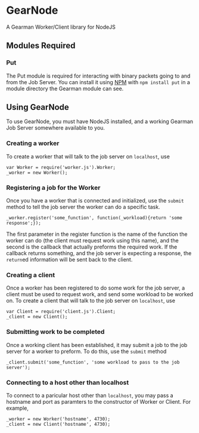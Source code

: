 # GearNode

A Gearman Worker/Client library for NodeJS

## Modules Required

### Put

The Put module is required for interacting with binary packets going to and from the Job Server. You can install it using [NPM](http://npmjs.org/) with `npm install put` in a module directory the Gearman module can see.

## Using GearNode

To use GearNode, you must have NodeJS installed, and a working Gearman Job Server somewhere available to you.

### Creating a worker

To create a worker that will talk to the job server on `localhost`, use

    var Worker = require('worker.js').Worker;
    _worker = new Worker();

### Registering a job for the Worker

Once you have a worker that is connected and initialized, use the `submit` method to tell the job server the worker can do a specific task.

    _worker.register('some_function', function(_workload){return 'some response';});

The first parameter in the register function is the name of the function the worker can do (the client must request work using this name), and the second is the callback that actually preforms the required work. If the callback returns something, and the job server is expecting a response, the `return`ed information will be sent back to the client.

### Creating a client

Once a worker has been registered to do some work for the job server, a client must be used to request work, and send some workload to be worked on. To create a client that will talk to the job server on `localhost`, use

    var Client = require('client.js').Client;
    _client = new Client();

### Submitting work to be completed

Once a working client has been established, it may submit a job to the job server for a worker to preform. To do this, use the `submit` method

    _client.submit('some_function', 'some workload to pass to the job server');

### Connecting to a host other than localhost

To connect to a paricular host other than `localhost`, you may pass a hostname and port as paramters to the constructor of Worker or Client. For example,

    _worker = new Worker('hostname', 4730);
    _client = new Client('hostname', 4730);

